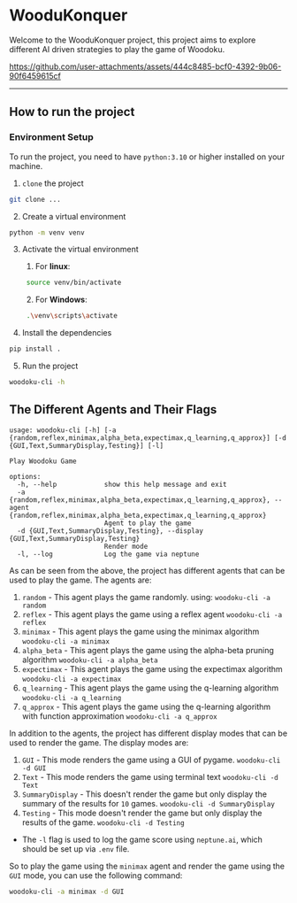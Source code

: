 # WooduKonquer

Welcome to the WooduKonquer project, this project aims to explore different AI driven strategies to 
play the game of Woodoku.

https://github.com/user-attachments/assets/444c8485-bcf0-4392-9b06-90f6459615cf

---
## How to run the project

### Environment Setup
To run the project, you need to have `python:3.10` or higher installed on your machine.
1. `clone` the project
```bash
git clone ...
```
2. Create a virtual environment
```bash
python -m venv venv
```
3. Activate the virtual environment 
   1. For **linux**:
   ```bash
    source venv/bin/activate
    ```
   2. For **Windows**:
   ```bash
    .\venv\scripts\activate
    ```

4. Install the dependencies
```bash
pip install .
```
5. Run the project
```bash
woodoku-cli -h
```

## The Different Agents and Their Flags

```Usage
usage: woodoku-cli [-h] [-a {random,reflex,minimax,alpha_beta,expectimax,q_learning,q_approx}] [-d {GUI,Text,SummaryDisplay,Testing}] [-l]

Play Woodoku Game

options:
  -h, --help            show this help message and exit
  -a {random,reflex,minimax,alpha_beta,expectimax,q_learning,q_approx}, --agent {random,reflex,minimax,alpha_beta,expectimax,q_learning,q_approx}
                        Agent to play the game
  -d {GUI,Text,SummaryDisplay,Testing}, --display {GUI,Text,SummaryDisplay,Testing}
                        Render mode
  -l, --log             Log the game via neptune

```
As can be seen from the above, the project has different agents that can be used to play the game. The agents are:
1. `random` - This agent plays the game randomly. using: `woodoku-cli -a random`
2. `reflex` - This agent plays the game using a reflex agent `woodoku-cli -a reflex`
3. `minimax` - This agent plays the game using the minimax algorithm `woodoku-cli -a minimax`
4. `alpha_beta` - This agent plays the game using the alpha-beta pruning algorithm `woodoku-cli -a alpha_beta`
5. `expectimax` - This agent plays the game using the expectimax algorithm `woodoku-cli -a expectimax`
6. `q_learning` - This agent plays the game using the q-learning algorithm `woodoku-cli -a q_learning`
7. `q_approx` - This agent plays the game using the q-learning algorithm with function approximation `woodoku-cli -a q_approx`

In addition to the agents, the project has different display modes that can be used to render the game. The display modes are:
1. `GUI` - This mode renders the game using a GUI of pygame. `woodoku-cli -d GUI`
2. `Text` - This mode renders the game using terminal text `woodoku-cli -d Text`
3. `SummaryDisplay` - This doesn't render the game but only display the summary of the 
   results for `10` games. `woodoku-cli -d SummaryDisplay`
4. `Testing` - This mode doesn't render the game but only display the results of the game. `woodoku-cli -d Testing`

* The `-l` flag is used to log the game score using `neptune.ai`, which should be set up via `.env` file.

So to play the game using the `minimax` agent and render the game using the `GUI` mode, you can use the following command:
```bash
woodoku-cli -a minimax -d GUI
```

